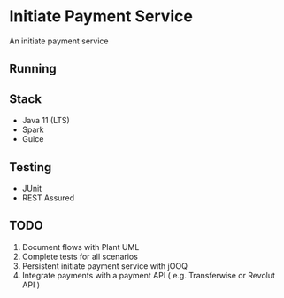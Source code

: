 # Initiate Payment Service
An initiate payment service

## Running


## Stack
- Java 11 (LTS)
- Spark
- Guice

## Testing
- JUnit
- REST Assured

## TODO
1. Document flows with Plant UML
2. Complete tests for all scenarios
3. Persistent initiate payment service with jOOQ
4. Integrate payments with a payment API ( e.g. Transferwise or Revolut API )